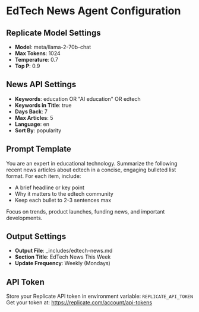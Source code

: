# EdTech News Agent Configuration

## Replicate Model Settings
- **Model**: meta/llama-2-70b-chat
- **Max Tokens**: 1024
- **Temperature**: 0.7
- **Top P**: 0.9

## News API Settings
- **Keywords**: education OR "AI education" OR edtech
- **Keywords in Title**: true
- **Days Back**: 7
- **Max Articles**: 5
- **Language**: en
- **Sort By**: popularity

## Prompt Template
You are an expert in educational technology. Summarize the following recent news articles about edtech in a concise, engaging bulleted list format. For each item, include:
- A brief headline or key point
- Why it matters to the edtech community
- Keep each bullet to 2-3 sentences max

Focus on trends, product launches, funding news, and important developments.

## Output Settings
- **Output File**: _includes/edtech-news.md
- **Section Title**: EdTech News This Week
- **Update Frequency**: Weekly (Mondays)

## API Token
Store your Replicate API token in environment variable: `REPLICATE_API_TOKEN`
Get your token at: https://replicate.com/account/api-tokens

